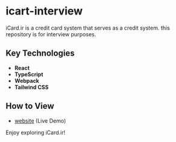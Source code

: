 # icart-interview

iCard.ir is a credit card system that serves as a credit system. this repository is for interview purposes.

## Key Technologies

- **React**
- **TypeScript**
- **Webpack**
- **Tailwind CSS**

## How to View

- [website](http://icarts.ir/) (Live Demo)

Enjoy exploring iCard.ir!
